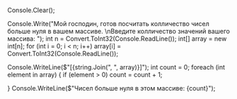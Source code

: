 Console.Clear();

Console.Write("Мой господин, готов посчитать колличество чисел больше нуля в вашем массиве. \nВведите колличество значений вашего массива: ");
int n = Convert.ToInt32(Console.ReadLine());
int[] array = new int[n];
for (int i = 0; i < n; i++)
    array[i] = Convert.ToInt32(Console.ReadLine());

Console.WriteLine($"[{string.Join(", ", array)}]");
int count = 0;
foreach (int element in array)
{
    if (element > 0)
        count = count + 1;

}
Console.WriteLine($"Чисел больше нуля в этом массиве: {count}");